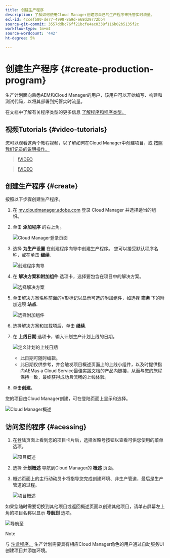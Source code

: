 ```yaml
---
title: 创建生产程序
description: 了解如何使用Cloud Manager创建您自己的生产程序来托管实时流量。
exl-id: 4ccefb80-de77-4998-8a9d-e68d29772bb4
source-git-commit: 3557ddbc76ff21bcfe4ac0338f116b02b5135f2c
workflow-type: tm+mt
source-wordcount: '442'
ht-degree: 5%

---
```



# 创建生产程序 {#create-production-program}

生产计划面向熟悉AEM和Cloud Manager的用户，该用户可以开始编写、构建和测试代码，以将其部署到托管实时流量。

在文档中了解有关程序类型的更多信息 [了解程序和程序类型。](program-types.md)

## 视频Tutorials {#video-tutorials}

您可以观看这两个教程视频，以了解如何在Cloud Manager中创建项目，或 [按照我们记录的说明操作。](#create)

>[!VIDEO](https://video.tv.adobe.com/v/334953)

>[!VIDEO](https://video.tv.adobe.com/v/334954)

## 创建生产程序 {#create}

按照以下步骤创建生产程序。

1. 在 [my.cloudmanager.adobe.com](https://my.cloudmanager.adobe.com/) 登录 Cloud Manager 并选择适当的组织。

1. 单击 **添加程序** 的右上角。

   ![Cloud Manager登录页面](assets/first_timelogin1.png)

1. 选择 **为生产设置** 在创建程序向导中创建生产程序。 您可以接受默认程序名称，或在单击 **继续**.

   ![创建程序向导](assets/create-prod1.png)

1. 在 **解决方案和附加组件** 选项卡，选择要包含在项目中的解决方案。

   ![选择解决方案](assets/setup-prod-select.png)

1. 单击解决方案名称前面的V形标记以显示可选的附加组件，如选择 **商务** 下的附加选项 **站点**.

   ![选择附加组件](assets/setup-prod-commerce.png)

1. 选择解决方案和加载项后，单击 **继续**.

1. 在 **上线日期** 选项卡，输入计划生产计划上线的日期。

   ![定义计划的上线日期](assets/setup-go-live.png)

   * 此日期可随时编辑。
   * 此日期仅供参考，并会触发项目概述页面上的上线小组件，以及时提供指向AEMas a Cloud Service最佳实践文档的产品内链接，从而与您的旅程保持一致，最终获得成功且流畅的上线体验。

1. 单击&#x200B;**创建**。

您的项目由Cloud Manager创建，可在登陆页面上显示和选择。

![Cloud Manager概述](assets/navigate-cm.png)

## 访问您的程序 {#acessing}

1. 在登陆页面上看到您的项目卡片后，选择省略号按钮以查看可供您使用的菜单选项。

   ![项目概述](assets/program-overview.png)

1. 选择 **计划概述** 导航到Cloud Manager的 **概述** 页面。

1. 概述页面上的主行动动员卡将指导您完成创建环境、非生产管道，最后是生产管道的过程。

   ![项目概述](assets/set-up-prod5.png)

如果您随时需要切换到其他项目或返回概述页面以创建其他项目，请单击屏幕左上角的项目名称以显示 **导航到** 选项。

![导航至](assets/create-program-a1.png)

>[!NOTE]
>
>与 [沙盒程序，](introduction-sandbox-programs.md#auto-creation) 生产计划需要具有相应Cloud Manager角色的用户通过自助服务UI创建项目并添加环境。
